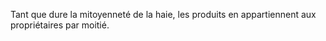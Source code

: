   
 Tant que dure la mitoyenneté de la haie, les produits en appartiennent aux propriétaires par moitié.  

  
